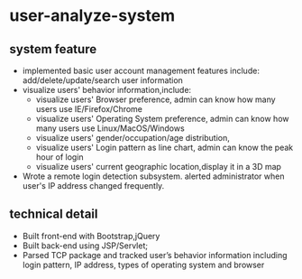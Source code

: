 # user-analyze-system
## system feature
 + implemented basic user account management features include: add/delete/update/search user information
 + visualize users' behavior information,include:
    + visualize users' Browser preference, admin can know how many users use IE/Firefox/Chrome
    + visualize users' Operating System preference, admin can know how many users use Linux/MacOS/Windows
    + visualize users' gender/occupation/age distribution, 
    + visualize users' Login pattern as line chart, admin can know the peak hour of login
    + visualize users' current geographic location,display it in a 3D map
  + Wrote a remote login detection subsystem. alerted administrator when user's IP address changed frequently. 
  
 ## technical detail
 + Built front-end with Bootstrap,jQuery
 + Built back-end using JSP/Servlet; 
 + Parsed TCP package and tracked user’s behavior information including login pattern, IP address, types of operating system and browser
